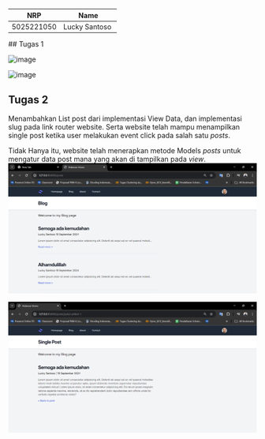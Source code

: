 <div align=center>

|    NRP     |      Name      |
| :--------: | :------------: |
| 5025221050 | Lucky Santoso  |

</div>
## Tugas 1

![image](https://github.com/user-attachments/assets/7a0fd86b-612c-4ae9-8dc0-f1df6245cf5e)

![image](https://github.com/user-attachments/assets/d5a1c03d-7931-48de-b096-36eb86bd049e)

## Tugas 2

Menambahkan List post dari implementasi View Data, dan implementasi slug pada link router website. Serta website telah mampu menampilkan single post ketika user melakukan event click pada salah satu _posts_.

Tidak Hanya itu, website telah menerapkan metode Models _posts_ untuk mengatur data post mana yang akan di tampilkan pada _view_.
![image](readme-img/02-img1.png)

![image](readme-img/02.img2.png)
